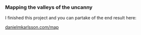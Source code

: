 ### Mapping the valleys of the uncanny

I finished this project and you can partake of the end result here:

[danielmkarlsson.com/map](danielmkarlsson.com/map)
